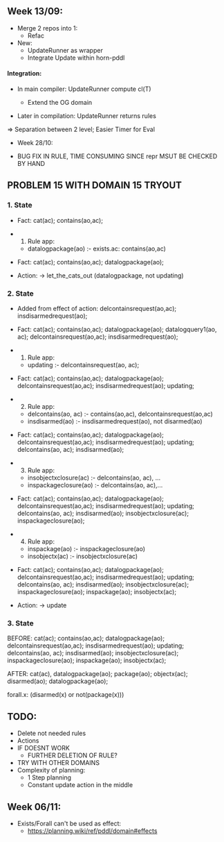 ## Week 13/09:

* Merge 2 repos into 1:
    - Refac
* New:
    - UpdateRunner as wrapper
    - Integrate Update within horn-pddl

#### Integration:

* In main compiler: UpdateRunner compute cl(T)
    - Extend the OG domain

* Later in compilation: UpdateRunner returns rules

=> Separation between 2 level; Easier Timer for Eval


* Week 28/10:

- BUG FIX IN RULE, TIME CONSUMING SINCE repr MSUT BE CHECKED BY HAND


## PROBLEM 15 WITH DOMAIN 15 TRYOUT

### 1. State

* Fact: cat(ac); contains(ao,ac);

* 1. Rule app:
    - datalogpackage(ao) :- exists.ac: contains(ao,ac)

* Fact: cat(ac); contains(ao,ac); datalogpackage(ao);

* Action:
    -> let_the_cats_out (datalogpackage, not updating)

### 2. State

* Added from effect of action: delcontainsrequest(ao,ac); insdisarmedrequest(ao);

* Fact: cat(ac); contains(ao,ac); datalogpackage(ao); datalogquery1(ao, ac); delcontainsrequest(ao,ac); insdisarmedrequest(ao);

* 1. Rule app:
    - updating :- delcontainsrequest(ao, ac);

* Fact: cat(ac); contains(ao,ac); datalogpackage(ao); delcontainsrequest(ao,ac); insdisarmedrequest(ao); updating;

* 2. Rule app:
    - delcontains(ao, ac) :- contains(ao,ac), delcontainsrequest(ao,ac)
    - insdisarmed(ao) :- insdisarmedrequest(ao), not disarmed(ao)

* Fact: cat(ac); contains(ao,ac); datalogpackage(ao); delcontainsrequest(ao,ac); insdisarmedrequest(ao); updating; delcontains(ao, ac); insdisarmed(ao);

* 3. Rule app:
    - insobjectxclosure(ac) :- delcontains(ao, ac), ...
    - inspackageclosure(ao) :- delcontains(ao, ac),...

* Fact: cat(ac); contains(ao,ac); datalogpackage(ao); delcontainsrequest(ao,ac); insdisarmedrequest(ao); updating; delcontains(ao, ac); insdisarmed(ao); insobjectxclosure(ac); inspackageclosure(ao);

* 4. Rule app:
    - inspackage(ao) :- inspackageclosure(ao)
    - insobjectx(ac) :- insobjectxclosure(ac)

* Fact: cat(ac); contains(ao,ac); datalogpackage(ao); delcontainsrequest(ao,ac); insdisarmedrequest(ao); updating; delcontains(ao, ac); insdisarmed(ao); insobjectxclosure(ac); inspackageclosure(ao); inspackage(ao); insobjectx(ac);

* Action:
    -> update

### 3. State

BEFORE: cat(ac); contains(ao,ac); datalogpackage(ao); delcontainsrequest(ao,ac); insdisarmedrequest(ao); updating; delcontains(ao, ac); insdisarmed(ao); insobjectxclosure(ac); inspackageclosure(ao); inspackage(ao); insobjectx(ac);

AFTER: cat(ac), datalogpackage(ao); package(ao); objectx(ac); disarmed(ao); datalogpackage(ao);

forall.x: (disarmed(x) or not(package(x)))


## TODO:

* Delete not needed rules
* Actions
* IF DOESNT WORK
    - FURTHER DELETION OF RULE?
* TRY WITH OTHER DOMAINS
* Complexity of planning:
    - 1 Step planning
    - Constant update action in the middle



## Week 06/11:

* Exists/Forall can't be used as effect:
    - https://planning.wiki/ref/pddl/domain#effects


